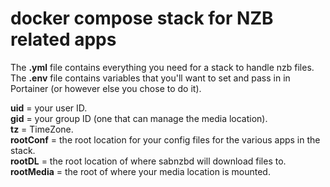 # docker compose stack for NZB related apps

The **.yml** file contains everything you need for a stack to handle nzb files.<br />
The **.env** file contains variables that you'll want to set and pass in in Portainer (or however else you chose to do it).<br />

**uid** = your user ID.<br />
**gid** = your group ID (one that can manage the media location).<br />
**tz** = TimeZone.<br />
**rootConf** = the root location for your config files for the various apps in the stack.<br />
**rootDL** = the root location of where sabnzbd will download files to.<br />
**rootMedia** = the root of where your media location is mounted.
